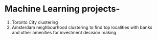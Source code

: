 # Machine Learning projects-
1. Toronto City clustering
2. Amsterdam neighbourhood clustering to find top localities with banks and other amenities for investment decision making
